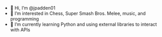 - 👋 Hi, I’m @jpadden01
- 👀 I’m interested in Chess, Super Smash Bros. Melee, music, and programming
- 🌱 I’m currently learning Python and using external libraries to interact with APIs

<!---
jpadden01/jpadden01 is a ✨ special ✨ repository because its `README.md` (this file) appears on your GitHub profile.
You can click the Preview link to take a look at your changes.
--->
